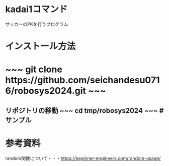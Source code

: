# kadai1コマンド
サッカーのPKを行うプログラム

# インストール方法
<h1>
~~~
git clone https://github.com/seichandesu0716/robosys2024.git
~~~
<h2> リポジトリの移動
~~~
cd tmp/robosys2024
~~~
# サンプル


# 参考資料
random関数について・・・https://beginner-engineers.com/random-usage/

